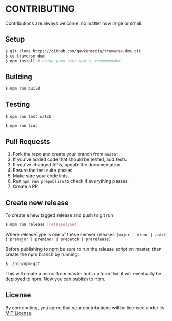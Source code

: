 # CONTRIBUTING

Contributions are always welcome, no matter how large or small.

## Setup

```sh
$ git clone https://github.com/gawkermedia/traverse-dom.git
$ cd traverse-dom
$ npm install # Using yarn over npm is recommended.
```

## Building

```sh
$ npm run build
```

## Testing

```sh
$ npm run test:watch
```

```sh
$ npm run lint
```

## Pull Requests

1. Fork the repo and create your branch from `master`.
2. If you've added code that should be tested, add tests.
3. If you've changed APIs, update the documentation.
4. Ensure the test suite passes.
5. Make sure your code lints.
6. Run `npm run prepublish` to check if everything passes.
7. Create a PR.

## Create new release

To create a new tagged release and push to git run
```sh
$ npm run release [releaseType]
```
Where releaseType is one of these semver releases `[major | minor | patch | premajor | preminor | prepatch | prerelease]`

Before publishing to npm be sure to run the release script on master,
then create the npm branch by running:
```sh
$ ./bin/npm-git
```
This will create a mirror from master but in a form that it will eventually be deployed to npm.
Now you can publish to npm.

## License

By contributing, you agree that your contributions will be licensed
under its [MIT License](LICENSE).
